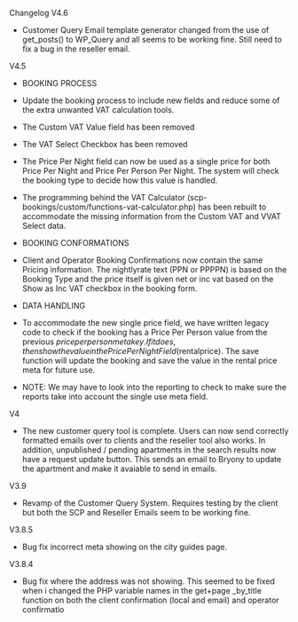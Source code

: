 Changelog
V4.6
- Customer Query
Email template generator changed from the use of get_posts() to WP_Query and all seems to be working fine. 
Still need to fix a bug in the reseller email. 

V4.5
- BOOKING PROCESS
- Update the booking process to include new fields and reduce some of the extra unwanted VAT calculation tools.
- The Custom VAT Value field has been removed
- The VAT Select Checkbox has been removed
- The Price Per Night field can now be used as a single price for both Price Per Night and Price Per Person Per Night. The system will check the booking type to decide how this value is handled.
- The programming behind the VAT Calculator (scp-bookings/custom/functions-vat-calculator.php) has been rebuilt to accommodate the missing information from the Custom VAT and VVAT Select data.
- BOOKING CONFORMATIONS
- Client and Operator Booking Confirmations now contain the same Pricing information. The nightlyrate text (PPN or PPPPN) is based on the Booking Type and the price itself is given net or inc vat based on the Show as Inc VAT checkbox in the booking form.
- DATA HANDLING
- To accommodate the new single price field, we have written legacy code to check if the booking has a Price Per Person value from the previous $priceperperson meta key. If it does, then show the value in the Price Per Night Field ($rentalprice). The save function will update the booking and save the value in the rental price meta for future use.

- NOTE: We may have to look into the reporting to check to make sure the reports take into account the single use meta field. 

V4
- The new customer query tool is complete. Users can now send correctly formatted emails over to clients and the reseller tool also works. In addition, unpublished / pending apartments in the search results now have a request update button. This sends an email to Bryony to update the apartment and make it avaiable to send in emails.

V3.9
- Revamp of the Customer Query System. Requires testing by the client but both the SCP and Reseller Emails seem to be working fine. 

V3.8.5
- Bug fix incorrect meta showing on the city guides page. 

V3.8.4
- Bug fix where the address was not showing. This seemed to be fixed when i changed the PHP variable names in the get+page _by_title function on both the client confirmation (local and email) and operator confirmatio
